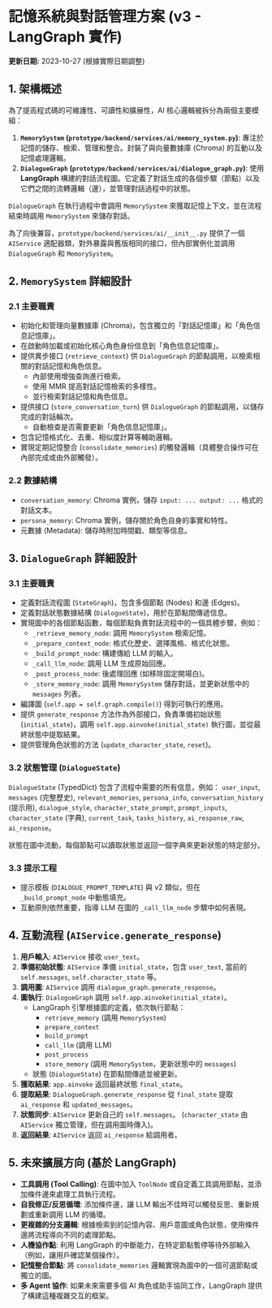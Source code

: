 # 記憶系統與對話管理方案 (v3 - LangGraph 實作)

**更新日期:** 2023-10-27 (根據實際日期調整)

## 1. 架構概述

為了提高程式碼的可維護性、可讀性和擴展性，AI 核心邏輯被拆分為兩個主要模組：

1.  **`MemorySystem` (`prototype/backend/services/ai/memory_system.py`)**: 專注於記憶的儲存、檢索、管理和整合。封裝了與向量數據庫 (Chroma) 的互動以及記憶處理邏輯。
2.  **`DialogueGraph` (`prototype/backend/services/ai/dialogue_graph.py`)**: 使用 **LangGraph** 構建的對話流程圖。它定義了對話生成的各個步驟（節點）以及它們之間的流轉邏輯（邊），並管理對話過程中的狀態。

`DialogueGraph` 在執行過程中會調用 `MemorySystem` 來獲取記憶上下文，並在流程結束時調用 `MemorySystem` 來儲存對話。

為了向後兼容，`prototype/backend/services/ai/__init__.py` 提供了一個 `AIService` 適配器類，對外暴露與舊版相同的接口，但內部實例化並調用 `DialogueGraph` 和 `MemorySystem`。

## 2. `MemorySystem` 詳細設計

### 2.1 主要職責

*   初始化和管理向量數據庫 (Chroma)，包含獨立的「對話記憶庫」和「角色信息記憶庫」。
*   在啟動時加載或初始化核心角色身份信息到「角色信息記憶庫」。
*   提供異步接口 (`retrieve_context`) 供 `DialogueGraph` 的節點調用，以檢索相關的對話記憶和角色信息。
    *   內部使用增強查詢進行檢索。
    *   使用 MMR 提高對話記憶檢索的多樣性。
    *   並行檢索對話記憶和角色信息。
*   提供接口 (`store_conversation_turn`) 供 `DialogueGraph` 的節點調用，以儲存完成的對話輪次。
    *   自動檢查是否需要更新「角色信息記憶庫」。
*   包含記憶格式化、去重、相似度計算等輔助邏輯。
*   實現定期記憶整合 (`consolidate_memories`) 的觸發邏輯（具體整合操作可在內部完成或由外部觸發）。

### 2.2 數據結構

*   `conversation_memory`: Chroma 實例，儲存 `input: ... output: ...` 格式的對話文本。
*   `persona_memory`: Chroma 實例，儲存關於角色自身的事實和特性。
*   元數據 (Metadata): 儲存時附加時間戳、類型等信息。

## 3. `DialogueGraph` 詳細設計

### 3.1 主要職責

*   定義對話流程圖 (`StateGraph`)，包含多個節點 (Nodes) 和邊 (Edges)。
*   定義對話狀態數據結構 (`DialogueState`)，用於在節點間傳遞信息。
*   實現圖中的各個節點函數，每個節點負責對話流程中的一個具體步驟，例如：
    *   `_retrieve_memory_node`: 調用 `MemorySystem` 檢索記憶。
    *   `_prepare_context_node`: 格式化歷史、選擇風格、格式化狀態。
    *   `_build_prompt_node`: 構建傳給 LLM 的輸入。
    *   `_call_llm_node`: 調用 LLM 生成原始回應。
    *   `_post_process_node`: 後處理回應 (如移除固定開場白)。
    *   `_store_memory_node`: 調用 `MemorySystem` 儲存對話，並更新狀態中的 `messages` 列表。
*   編譯圖 (`self.app = self.graph.compile()`) 得到可執行的應用。
*   提供 `generate_response` 方法作為外部接口，負責準備初始狀態 (`initial_state`)，調用 `self.app.ainvoke(initial_state)` 執行圖，並從最終狀態中提取結果。
*   提供管理角色狀態的方法 (`update_character_state`, `reset`)。

### 3.2 狀態管理 (`DialogueState`)

`DialogueState` (TypedDict) 包含了流程中需要的所有信息，例如：
`user_input`, `messages` (完整歷史), `relevant_memories`, `persona_info`, `conversation_history` (提示用), `dialogue_style`, `character_state_prompt`, `prompt_inputs`, `character_state` (字典), `current_task`, `tasks_history`, `ai_response_raw`, `ai_response`。

狀態在圖中流動，每個節點可以讀取狀態並返回一個字典來更新狀態的特定部分。

### 3.3 提示工程

*   提示模板 (`DIALOGUE_PROMPT_TEMPLATE`) 與 v2 類似，但在 `_build_prompt_node` 中動態填充。
*   互動原則依然重要，指導 LLM 在圖的 `_call_llm_node` 步驟中如何表現。

## 4. 互動流程 (`AIService.generate_response`)

1.  **用戶輸入**: `AIService` 接收 `user_text`。
2.  **準備初始狀態**: `AIService` 準備 `initial_state`，包含 `user_text`, 當前的 `self.messages`, `self.character_state` 等。
3.  **調用圖**: `AIService` 調用 `dialogue_graph.generate_response`。
4.  **圖執行**: `DialogueGraph` 調用 `self.app.ainvoke(initial_state)`。
    *   LangGraph 引擎根據圖的定義，依次執行節點：
        *   `retrieve_memory` (調用 `MemorySystem`)
        *   `prepare_context`
        *   `build_prompt`
        *   `call_llm` (調用 LLM)
        *   `post_process`
        *   `store_memory` (調用 `MemorySystem`，更新狀態中的 `messages`)
    *   狀態 (`DialogueState`) 在節點間傳遞並被更新。
5.  **獲取結果**: `app.ainvoke` 返回最終狀態 `final_state`。
6.  **提取結果**: `DialogueGraph.generate_response` 從 `final_state` 提取 `ai_response` 和 `updated_messages`。
7.  **狀態同步**: `AIService` 更新自己的 `self.messages`。 (`character_state` 由 `AIService` 獨立管理，但在調用圖時傳入)。
8.  **返回結果**: `AIService` 返回 `ai_response` 給調用者。

## 5. 未來擴展方向 (基於 LangGraph)

*   **工具調用 (Tool Calling)**: 在圖中加入 `ToolNode` 或自定義工具調用節點，並添加條件邊來處理工具執行流程。
*   **自我修正/反思循環**: 添加條件邊，讓 LLM 輸出不佳時可以觸發反思、重新規劃或重新調用 LLM 的循環。
*   **更複雜的分支邏輯**: 根據檢索到的記憶內容、用戶意圖或角色狀態，使用條件邊將流程導向不同的處理節點。
*   **人機協作點**: 利用 LangGraph 的中斷能力，在特定節點暫停等待外部輸入（例如，讓用戶確認某個操作）。
*   **記憶整合節點**: 將 `consolidate_memories` 邏輯實現為圖中的一個可選節點或獨立的圖。
*   **多 Agent 協作**: 如果未來需要多個 AI 角色或助手協同工作，LangGraph 提供了構建這種複雜交互的框架。